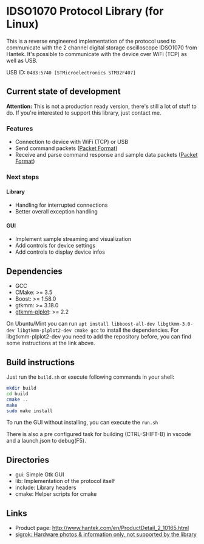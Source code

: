 # IDSO1070 Protocol Library (for Linux)

This is a reverse engineered implementation of the protocol used to communicate with the 2 channel digital storage oscilloscope IDSO1070 from Hantek.
It's possible to communicate with the device over WiFi (TCP) as well as USB.

USB ID: ```0483:5740 [STMicroelectronics STM32F407]```

## Current state of development

**Attention:**  This is not a production ready version, there's still a lot of stuff to do. If you're interested to support this library, just contact me.

### Features

* Connection to device with WiFi (TCP) or USB
* Send command packets ([Packet Format](lib/README.md#request-command-packet))
* Receive and parse command response and sample data packets ([Packet Format](lib/README.md#response-packet))

### Next steps

#### Library

* Handling for interrupted connections
* Better overall exception handling

#### GUI

* Implement sample streaming and visualization
* Add controls for device settings
* Add controls to display device infos

## Dependencies

* GCC
* CMake: >= 3.5
* Boost: >= 1.58.0
* gtkmm: >= 3.18.0
* [gtkmm-plplot](https://tschoonj.github.io/gtkmm-plplot/installation_instructions.html): >= 2.2

On Ubuntu/Mint you can run ```apt install libboost-all-dev libgtkmm-3.0-dev libgtkmm-plplot2-dev cmake gcc``` to install the dependencies. For libgtkmm-plplot2-dev you need to add the repository before, you can find some instructions at the link above.

## Build instructions

Just run the ```build.sh``` or execute following commands in your shell:

```bash
mkdir build
cd build
cmake ..
make
sudo make install
```

To run the GUI without installing, you can execute the ```run.sh```

There is also a pre configured task for building (CTRL-SHIFT-B) in vscode and a launch.json to debug(F5).

## Directories

* gui: Simple Gtk GUI
* lib: Implementation of the protocol itself
* include: Library headers
* cmake: Helper scripts for cmake

## Links

* Product page: http://www.hantek.com/en/ProductDetail_2_10165.html
* [sigrok: Hardware photos & information only, not supported by the library](https://sigrok.org/wiki/Hantek_iDSO1070)